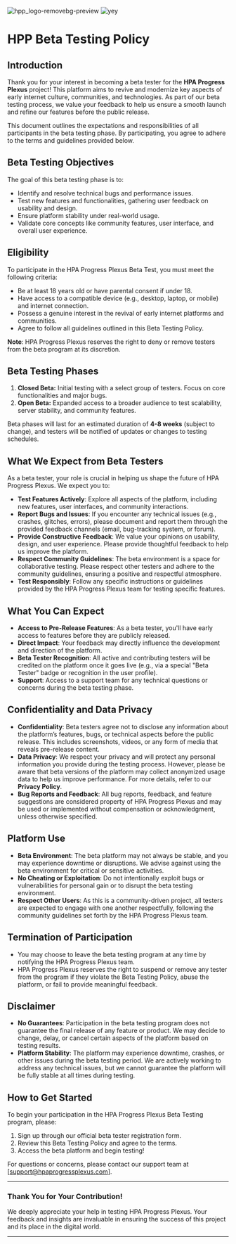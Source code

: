 ![hpp_logo-removebg-preview](https://github.com/user-attachments/assets/6264cda0-1c42-49c8-a37a-ddc140425099)
![yey](https://github.com/user-attachments/assets/8c522fd1-e59e-47fb-8dfb-0edc5cf02e12)


# HPP Beta Testing Policy
## **Introduction**
Thank you for your interest in becoming a beta tester for the **HPA Progress Plexus** project! This platform aims to revive and modernize key aspects of early internet culture, communities, and technologies. As part of our beta testing process, we value your feedback to help us ensure a smooth launch and refine our features before the public release.

This document outlines the expectations and responsibilities of all participants in the beta testing phase. By participating, you agree to adhere to the terms and guidelines provided below.

## **Beta Testing Objectives**
The goal of this beta testing phase is to:
- Identify and resolve technical bugs and performance issues.
- Test new features and functionalities, gathering user feedback on usability and design.
- Ensure platform stability under real-world usage.
- Validate core concepts like community features, user interface, and overall user experience.

## **Eligibility**
To participate in the HPA Progress Plexus Beta Test, you must meet the following criteria:
- Be at least 18 years old or have parental consent if under 18.
- Have access to a compatible device (e.g., desktop, laptop, or mobile) and internet connection.
- Possess a genuine interest in the revival of early internet platforms and communities.
- Agree to follow all guidelines outlined in this Beta Testing Policy.

**Note**: HPA Progress Plexus reserves the right to deny or remove testers from the beta program at its discretion.

## **Beta Testing Phases**
1. **Closed Beta:** Initial testing with a select group of testers. Focus on core functionalities and major bugs.
2. **Open Beta:** Expanded access to a broader audience to test scalability, server stability, and community features.

Beta phases will last for an estimated duration of **4-8 weeks** (subject to change), and testers will be notified of updates or changes to testing schedules.

## **What We Expect from Beta Testers**
As a beta tester, your role is crucial in helping us shape the future of HPA Progress Plexus. We expect you to:
- **Test Features Actively**: Explore all aspects of the platform, including new features, user interfaces, and community interactions.
- **Report Bugs and Issues**: If you encounter any technical issues (e.g., crashes, glitches, errors), please document and report them through the provided feedback channels (email, bug-tracking system, or forum).
- **Provide Constructive Feedback**: We value your opinions on usability, design, and user experience. Please provide thoughtful feedback to help us improve the platform.
- **Respect Community Guidelines**: The beta environment is a space for collaborative testing. Please respect other testers and adhere to the community guidelines, ensuring a positive and respectful atmosphere.
- **Test Responsibly**: Follow any specific instructions or guidelines provided by the HPA Progress Plexus team for testing specific features.

## **What You Can Expect**
- **Access to Pre-Release Features**: As a beta tester, you'll have early access to features before they are publicly released.
- **Direct Impact**: Your feedback may directly influence the development and direction of the platform.
- **Beta Tester Recognition**: All active and contributing testers will be credited on the platform once it goes live (e.g., via a special "Beta Tester" badge or recognition in the user profile).
- **Support**: Access to a support team for any technical questions or concerns during the beta testing phase.

## **Confidentiality and Data Privacy**
- **Confidentiality**: Beta testers agree not to disclose any information about the platform’s features, bugs, or technical aspects before the public release. This includes screenshots, videos, or any form of media that reveals pre-release content.
- **Data Privacy**: We respect your privacy and will protect any personal information you provide during the testing process. However, please be aware that beta versions of the platform may collect anonymized usage data to help us improve performance. For more details, refer to our **Privacy Policy**.
- **Bug Reports and Feedback**: All bug reports, feedback, and feature suggestions are considered property of HPA Progress Plexus and may be used or implemented without compensation or acknowledgment, unless otherwise specified.

## **Platform Use**
- **Beta Environment**: The beta platform may not always be stable, and you may experience downtime or disruptions. We advise against using the beta environment for critical or sensitive activities.
- **No Cheating or Exploitation**: Do not intentionally exploit bugs or vulnerabilities for personal gain or to disrupt the beta testing environment.
- **Respect Other Users**: As this is a community-driven project, all testers are expected to engage with one another respectfully, following the community guidelines set forth by the HPA Progress Plexus team.

## **Termination of Participation**
- You may choose to leave the beta testing program at any time by notifying the HPA Progress Plexus team.
- HPA Progress Plexus reserves the right to suspend or remove any tester from the program if they violate the Beta Testing Policy, abuse the platform, or fail to provide meaningful feedback.

## **Disclaimer**
- **No Guarantees**: Participation in the beta testing program does not guarantee the final release of any feature or product. We may decide to change, delay, or cancel certain aspects of the platform based on testing results.
- **Platform Stability**: The platform may experience downtime, crashes, or other issues during the beta testing period. We are actively working to address any technical issues, but we cannot guarantee the platform will be fully stable at all times during testing.

## **How to Get Started**
To begin your participation in the HPA Progress Plexus Beta Testing program, please:
1. Sign up through our official beta tester registration form.
2. Review this Beta Testing Policy and agree to the terms.
3. Access the beta platform and begin testing!

For questions or concerns, please contact our support team at [support@hpaprogressplexus.com].

---

### **Thank You for Your Contribution!**
We deeply appreciate your help in testing HPA Progress Plexus. Your feedback and insights are invaluable in ensuring the success of this project and its place in the digital world.

---
